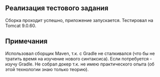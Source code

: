 ## Реализация тестового задания

Сборка проходит успешно, приложение запускается. Тестировал на Tomcat 9.0.60.

## Примечания

Использовал сборщик Maven, т.к. с Gradle не сталкивался
(что бы не тратить время на изучение нового синтаксиса). Если потребуется - изучу Gradle.
Не собрал докер т.к. не имею практического опыта (об этой технологии знаю только теорию).